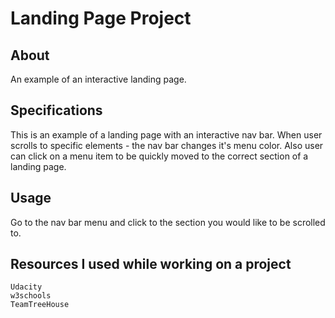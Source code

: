 # Landing Page Project

## About
An example of an interactive landing page.

## Specifications
This is an example of a landing page with an interactive nav bar. 
When user scrolls to specific elements - the nav bar changes it's menu color. 
Also user can click on a menu item to be quickly moved to the correct section of a landing page.

## Usage
Go to the nav bar menu and click to the section you would like to be scrolled to.

## Resources I used while working on a project
```
Udacity
w3schools
TeamTreeHouse
```
